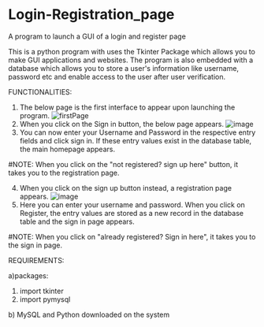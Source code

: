 # Login-Registration_page
A program to launch a GUI of a login and register page

This is a python program with uses the Tkinter Package which allows you to make GUI applications and websites. The program is also embedded with a database which allows you to store a user's information like username, password etc and enable access to the user after user verification.

FUNCTIONALITIES:
1. The below page is the first interface to appear upon launching the program.
    ![firstPage](https://user-images.githubusercontent.com/91544633/136667464-ff109df7-3a37-4372-8679-0d6bcbf0a500.png)
2. When you click on the Sign in button, the below page appears.
    ![image](https://user-images.githubusercontent.com/91544633/136667510-e3648a36-ac86-4376-9f01-5a4b05be87cf.png)
3. You can now enter your Username and Password in the respective entry fields and click sign in. If these entry values exist in the database table, the main homepage appears.

#NOTE: When you click on the "not registered? sign up here" button, it takes you to the registration page.

4. When you click on the sign up button instead, a registration page appears.
    ![image](https://user-images.githubusercontent.com/91544633/136667710-fc709cff-24f6-474f-aff8-8de3b04ccabf.png)
5. Here you can enter your username and password. When you click on Register, the entry values are stored as a new record in the database table and the sign in page appears.

#NOTE: When you click on "already registered? Sign in here", it takes you to the sign in page.

REQUIREMENTS:

a)packages:
  1. import tkinter
  2. import pymysql

b) MySQL and Python downloaded on the system
